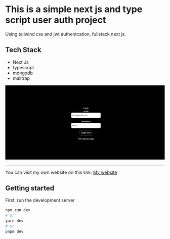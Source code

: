 # This is a simple next js and type script user auth project

Using tailwind css and jwt authentcation, fullstack next js.

## Tech Stack

- Next Js
- typescript
- mongodb
- mailtrap

![Image](./pro.png)

---

You can visit my own website on this link:
[My website](https://ismaeilsaberi.com)

## Getting started

First, run the development server

```bash
npm run dev
# or
yarn dev
# or
pnpm dev
```
